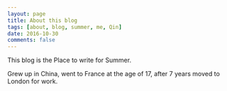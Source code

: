 ```yaml
---
layout: page
title: About this blog
tags: [about, blog, summer, me, Qin]
date: 2016-10-30
comments: false
---
```

    
This blog is the Place to write for Summer.

Grew up in China, went to France at the age of 17, after 7 years moved to London for work.
